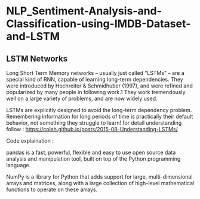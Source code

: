 # NLP_Sentiment-Analysis-and-Classification-using-IMDB-Dataset-and-LSTM
## LSTM Networks
Long Short Term Memory networks – usually just called “LSTMs” – are a special kind of RNN, capable of learning long-term dependencies. They were introduced by Hochreiter & Schmidhuber (1997), and were refined and popularized by many people in following work.1 They work tremendously well on a large variety of problems, and are now widely used.

LSTMs are explicitly designed to avoid the long-term dependency problem. Remembering information for long periods of time is practically their default behavior, not something they struggle to learn!
for detail understanding follow : https://colah.github.io/posts/2015-08-Understanding-LSTMs/

Code explaination :

pandas is a fast, powerful, flexible and easy to use open source data analysis and manipulation tool,
built on top of the Python programming language.

NumPy is a library for Python that adds support for large, multi-dimensional arrays and matrices, along with a large collection of high-level mathematical functions to operate on these arrays.

